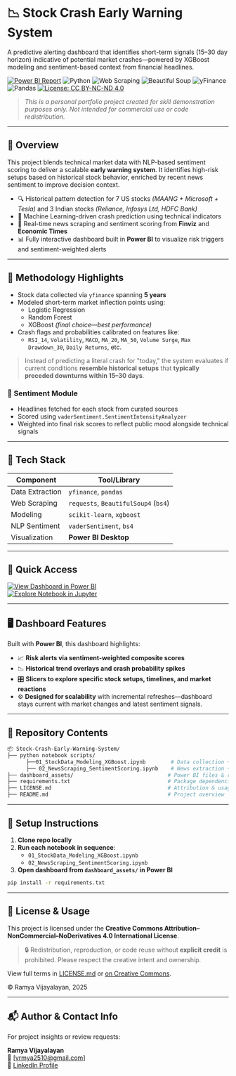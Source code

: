 # 📉 Stock Crash Early Warning System

A predictive alerting dashboard that identifies short-term signals (15–30 day horizon) indicative of potential market crashes—powered by XGBoost modeling and sentiment-based context from financial headlines.

[![Power BI Report](https://img.shields.io/badge/View-PowerBI-orange?logo=PowerBI)](https://powerbi.microsoft.com)
![Python](https://img.shields.io/badge/Language-Python-3776AB?logo=python&logoColor=white)
![Web Scraping](https://img.shields.io/badge/Technique-Web%20Scraping-blue)
![Beautiful Soup](https://img.shields.io/badge/Library-Beautiful%20Soup-green?logo=beautifulsoup&logoColor=white)
![yFinance](https://img.shields.io/badge/API-yFinance-golden)
![Pandas](https://img.shields.io/badge/Library-Pandas-yellow?logo=pandas&logoColor=white)
[![License: CC BY-NC-ND 4.0](https://img.shields.io/badge/License-CC_BY--NC--ND_4.0-lightgrey.svg)](https://creativecommons.org/licenses/by-nc-nd/4.0/)

> *This is a personal portfolio project created for skill demonstration purposes only. Not intended for commercial use or code redistribution.*

---

## 🚀 Overview

This project blends technical market data with NLP-based sentiment scoring to deliver a scalable **early warning system**. It identifies high-risk setups based on historical stock behavior, enriched by recent news sentiment to improve decision context.

- 🔍 Historical pattern detection for 7 US stocks *(MAANG + Microsoft + Tesla)* and 3 Indian stocks *(Reliance, Infosys Ltd, HDFC Bank)*
- 🧠 Machine Learning-driven crash prediction using technical indicators
- 📰 Real-time news scraping and sentiment scoring from **Finviz** and **Economic Times**
- 📊 Fully interactive dashboard built in **Power BI** to visualize risk triggers and sentiment-weighted alerts

---

## 🧠 Methodology Highlights

- Stock data collected via `yfinance` spanning **5 years**
- Modeled short-term market inflection points using:
  - Logistic Regression
  - Random Forest
  - XGBoost *(final choice—best performance)*
- Crash flags and probabilities calibrated on features like:
  - `RSI_14`, `Volatility`, `MACD`, `MA_20`, `MA_50`, `Volume Surge`, `Max Drawdown_30`, `Daily Returns`, etc.

> Instead of predicting a literal crash for "today," the system evaluates if current conditions **resemble historical setups** that **typically preceded downturns within 15–30 days**.

### 📰 Sentiment Module

- Headlines fetched for each stock from curated sources
- Scored using `vaderSentiment.SentimentIntensityAnalyzer`
- Weighted into final risk scores to reflect public mood alongside technical signals

---
## 📌 Tech Stack

| Component        | Tool/Library              |
|------------------|---------------------------|
| Data Extraction  | `yfinance`, `pandas`      |
| Web Scraping     | `requests`, `BeautifulSoup4` (`bs4`) |
| Modeling         | `scikit-learn`, `xgboost` |
| NLP Sentiment    | `vaderSentiment`, `bs4`   |
| Visualization    | **Power BI Desktop**      |
---

## 🚀 Quick Access

[![View Dashboard in Power BI](https://img.shields.io/badge/View-Dashboard-blue?logo=PowerBI)](https://powerbi.microsoft.com)  
[![Explore Notebook in Jupyter](https://img.shields.io/badge/Explore-Notebook-yellow?logo=Jupyter)](https://jupyter.org)  

---

## 🖥️ Dashboard Features

Built with **Power BI**, this dashboard highlights:

- 📈 **Risk alerts via sentiment-weighted composite scores**
- 📉 **Historical trend overlays and crash probability spikes**
- 🎛️ **Slicers to explore specific stock setups, timelines, and market reactions**
- ⚙️ **Designed for scalability** with incremental refreshes—dashboard stays current with market changes and latest sentiment signals.

---

## 📁 Repository Contents

```bash
📦 Stock-Crash-Early-Warning-System/
├── python notebook scripts/
      ├──01_StockData_Modeling_XGBoost.ipynb        # Data collection + predictive modeling
      ├── 02_NewsScraping_SentimentScoring.ipynb    # News extraction + sentiment computation
├── dashboard_assets/                              # Power BI files & reports
├── requirements.txt                               # Package dependencies
├── LICENSE.md                                     # Attribution & usage guidelines
├── README.md                                      # Project overview
```
---
## 🧪 Setup Instructions

1. **Clone repo locally**
2. **Run each notebook in sequence**:
   - `01_StockData_Modeling_XGBoost.ipynb`
   - `02_NewsScraping_SentimentScoring.ipynb`
3. **Open dashboard from `dashboard_assets/` in Power BI**

```bash
pip install -r requirements.txt
```
---
## 📜 License & Usage

This project is licensed under the **Creative Commons Attribution–NonCommercial–NoDerivatives 4.0 International License**.

> 🔒 Redistribution, reproduction, or code reuse without **explicit credit** is prohibited. Please respect the creative intent and ownership.

View full terms in [LICENSE.md](./LICENSE.md) or [on Creative Commons](https://creativecommons.org/licenses/by-nc-nd/4.0/).

© Ramya Vijayalayan, 2025

---
## 📬 Author & Contact Info

For project insights or review requests:

**Ramya Vijayalayan**  
📧 [vrmya2510@gmail.com]  
🔗 [LinkedIn Profile](https://linkedin.com/in/ramya-vijayalayan-9a51b2289)

